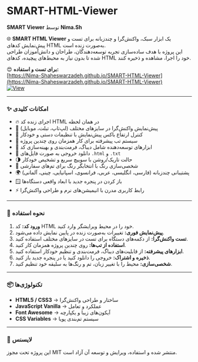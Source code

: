 # SMART-HTML-Viewer 
**SMART Viewer** توسط **Nima.Sh**  

🌐 **SMART HTML Viewer** یک ابزار سبک، واکنش‌گرا و چندزبانه برای تست و پیش‌نمایش کدهای HTML به‌صورت زنده است.  
این پروژه با هدف ساده‌سازی تجربه توسعه‌دهندگان، طراحان و دانش‌آموزان طراحی شده تا بدون نیاز به محیط‌های پیچیده، کدهای HTML خود را اجرا، مشاهده و ذخیره کنند.  

😍 **برای تست و استفاده:**  
[https://Nima-Shaheswarzadeh.github.io/SMART-HTML-Viewer](https://Nima-Shaheswarzadeh.github.io/SMART-HTML-Viewer)  
[![View](https://img.shields.io/badge/View-HTML%20Viewer-87CEEB?style=for-the-badge&logoColor=gray)](https://Nima-Shaheswarzadeh.github.io/SMART-HTML-Viewer)

---

### ✨ امکانات کلیدی
- 🔥 اجرای زنده کد HTML در همان لحظه  
- 📱 پیش‌نمایش واکنش‌گرا در سایزهای مختلف (لپ‌تاپ، تبلت، موبایل)  
- 📏 کنترل ارتفاع باکس پیش‌نمایش با تنظیمات دستی و خودکار  
- 📝 سیستم تب پیشرفته برای کار همزمان روی چندین پروژه  
- 🔧 ابزارهای توسعه‌دهنده شامل دیباگ، فرمت‌بندی و بهینه‌سازی کد  
- 💾 دانلود خروجی به صورت فایل‌های `.html` و `.txt`  
- 🌗 حالت تاریک/روشن با سوییچ سریع و تشخیص خودکار  
- 🎨 شخصی‌سازی رنگ با انتخابگر رنگ برای تم‌های سفارشی  
- 🌍 پشتیبانی چندزبانه (فارسی، انگلیسی، عربی، فرانسوی، اسپانیایی، چینی، آلمانی)  
- 🪟 باز کردن در پنجره جدید با ابعاد واقعی دستگاه‌ها  
- ⚡ رابط کاربری مدرن با انیمیشن‌های نرم و طراحی واکنش‌گرا  

---

### 🚀 نحوه استفاده
1. **ورود کد:** کد HTML خود را در محیط ویرایشگر وارد کنید.  
2. **پیش‌نمایش فوری:** تغییرات به‌صورت زنده در پایین نمایش داده می‌شود.  
3. **تست واکنش‌گرا:** از دکمه‌های دستگاه برای تست در سایزهای مختلف استفاده کنید.  
4. **استفاده از تب‌ها:** روی چندین پروژه همزمان کار کنید.  
5. **ابزارهای پیشرفته:** از قابلیت‌های دیباگ، فرمت‌بندی و تنظیم خودکار استفاده کنید.  
6. **ذخیره و اشتراک:** خروجی را دانلود کنید یا در پنجره جدید باز کنید.  
7. **شخصی‌سازی:** محیط را با تغییر زبان، تم و رنگ‌ها به سلیقه خود تنظیم کنید.  

---

### 📦 تکنولوژی‌ها
- **HTML5 / CSS3** → ساختار و طراحی واکنش‌گرا  
- **JavaScript Vanilla** → عملکرد و تعامل  
- **Font Awesome** → آیکون‌های زیبا و یکپارچه  
- **CSS Variables** → سیستم تم‌بندی پویا  

---

### 📁 لایسنس  
این پروژه تحت مجوز MIT منتشر شده و استفاده، ویرایش و توسعه آن آزاد است.
